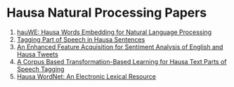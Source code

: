 # Hausa Natural Processing Papers


1. [hauWE: Hausa Words Embedding for Natural Language Processing](https://arxiv.org/pdf/1911.10708.pdf)
2. [Tagging Part of Speech in Hausa Sentences](https://ieeexplore.ieee.org/abstract/document/9043198)
3. [An Enhanced Feature Acquisition for Sentiment Analysis of English and Hausa Tweets](https://thesai.org/Publications/ViewPaper?Volume=12&Issue=9&Code=IJACSA&SerialNo=13)
4. [A Corpus Based Transformation-Based Learning for Hausa Text Parts of Speech Tagging](http://dx.doi.org/10.12785/ijcds/100146)
5. [Hausa WordNet: An Electronic Lexical Resource](http://dx.doi.org/10.21276/sjeat.2019.4.8.2)



<!--
## Table Of Contents
- [Sentiment Analysis](#sentiment)
- [Text Classification](#text-classification)
- [Machine Translation](#Machine-Translation)
- [MISC](#misc)


## Sentiment Analysis

## Text Classification

## Machine Translation

## MISC
-->
